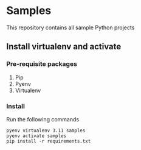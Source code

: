 # Samples

This repository contains all sample Python projects

## Install virtualenv and activate

### Pre-requisite packages

1. Pip
2. Pyenv
3. Virtualenv

### Install

Run the following commands

```
pyenv virtualenv 3.11 samples
pyenv activate samples
pip install -r requirements.txt
```
